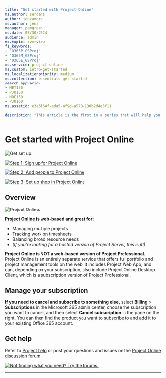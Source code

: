 ```yaml
---
title: "Get started with Project Online"
ms.author: serdars
author: jenzamora
ms.author: jenz
manager: pamgreen
ms.date: 05/30/2024
audience: admin
ms.topic: overview
f1_keywords:
- 'O365P_GSProj'
- 'O365M_GSProj'
- 'O365E_GSProj'
ms.service: project-online
ms.custom: intro-get-started
ms.localizationpriority: medium
ms.collection: essentials-get-started
search.appverid:
- MET150
- PJO150
- MOE150
- PJO160
ms.assetid: e3e5f64f-ada5-4f9d-a578-130b2d4e5f11

description: "This article is the first in a series that will help you get started with Project Online. There are three main steps to getting started: signing up, adding people, and creating projects."
---
```


# Get started with Project Online

![Get set up.](media/6b503a9c-4ef0-409b-ab56-09e804cfe0c3.png)

[![Step 1: Sign up for Project Online](media/f82f0100-dc58-47d6-960a-28db901de6d8.png)](step-1-sign-up-for-project-online.md)

[![Step 2: Add people to Project Online](media/be1ca863-defe-4156-a5b1-68cea288476f.png)](step-2-add-people-to-project-online.md)    

[![Step 3: Set up shop in Project Online](media/e27ceef5-1c39-43e4-92ac-300d58fb65c8.png)](step-3-set-up-shop-in-project-online.md) 

## Overview
  
![Project Online.](media/276154dc-3e4e-49db-9a4d-67f037094c25.png)

**[Project Online](https://go.microsoft.com/fwlink/p/?linkid=402127) is web-based and great for:** 
- Managing multiple projects
- Tracking work on timesheets
- Balancing broad resource needs
- *(If you're looking for a hosted version of Project Server, this is it!)*
   
 **Project Online is NOT a web-based version of Project Professional.** Project Online is an entirely separate service that offers full portfolio and project management tools on the web. It includes Project Web App, and can, depending on your subscription, also include Project Online Desktop Client, which is a subscription version of Project Professional.

## Manage your subscription

 **If you need to cancel and subscribe to something else,** select **Billing** \> **Subscriptions** in the Microsoft 365 admin center, choose the subscription you want to cancel, and then select **Cancel subscription** in the pane on the right. You can then find the product you want to subscribe to and add it to your existing Office 365 account. 
  
## Get help

Refer to [Project help](https://support.office.com/article/afac1e38-1219-4a88-bd22-81534778d528) or post your questions and issues on the [Project Online discussion forum](https://social.technet.microsoft.com/Forums/projectserver/en-US/home?forum=projectonline).
  
[![Not finding what you need? Try the forums.](media/46e7095e-10bd-4e68-8a7c-3d9dd849b508.png)](https://social.technet.microsoft.com/forums/en-us/category/project)



---

